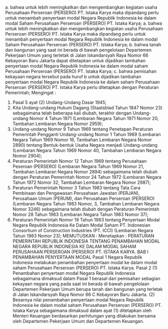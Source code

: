  a. bahwa untuk lebih meningkatkan dan mengembangkan kegiatan usaha Perusahaan Perseroan (PERSERO) PT. lstaka Karya maka dipandang perlu untuk menambah penyertaan modal Negara Republik Indonesia ke dalam modal Saham Perusahaan Perseroan (PERSERO) PT. Istaka Karya;
a. bahwa untuk lebih meningkatkan dan mengembangkan kegiatan usaha Perusahaan Perseroan (PERSERO) PT. lstaka Karya maka dipandang perlu untuk menambah penyertaan modal Negara Republik Indonesia ke dalam modal Saham Perusahaan Perseroan (PERSERO) PT. Istaka Karya;
b. bahwa tanah dan bangunan yang saat ini berada di bawah pengelolaan Departemen Pekerjaan Umum yang terletak di Jalan Iskandarsyah Raya Nomor 66 Kebayoran Baru Jakarta dapat ditetapkan untuk dijadikan tambahan penyertaan modal Negara Republik Indonesia ke dalam modal saham Perusahaan Perseroan (PERSERO) PT. Istaka Karya;
c. bahwa pemisahan kekayaan negara tersebut pada huruf b untuk dijadikan tambahan penyertaan modal Negara Republik Indonesia ke dalam saham Perusahaan Perseroan (PERSERO) PT. Istaka Karya perlu ditetapkan dengan Peraturan Pemerintah;
Mengingat :

1. Pasal 5 ayat (2) Undang-Undang Dasar 1945;
2. Kita Undang-undang Hukum Dagang (Staatsblad Tahun 1847 Nomor 23) sebagaimana telah beberapa kali diubah, terakhir dengan Undang- undang Nomor 4 Tahun 1971 (Lembaran Negara Tahun 1971 Nomor 20, Tambahan Lembaran Negara Nomor 2959);
3. Undang-undang Nomor 9 Tahun 1969 tentang Penetapan Peraturan Pemerintah Pengganti Undang-undang Nomor 1 Tahun 1969 (Lembaran Negara Tahun 1969 Nomor 16, Tambahan Lembaran Negara Nomor 2890) tentang Bentuk-bentuk Usaha Negara menjadi Undang-undang (Lembaran Negara Tahun 1969 Nomor 40, Tambahan Lembaran Negara Nomor 2904);
4. Peraturan Pemerintah Nomor 12 Tahun 1969 tentang Perusahaan Peseroan (PERSERO) (Lembaran Negara Tahun 1969 Nomor 21, Tambahan Lembaran Negara Nomor 2894) sebagaimana telah diubah dengan Peraturan Pemerintah Nomor 24 Tahun 1972 (Lembaran Negara Tahun 1972 Nomor 32, Tambahan Lembaran Negara Nomor 2987);
5. Peraturan Pemerintah Nomor 3 Tahun 1983 tentang Tata Cara Pembinaan dan Pengawasan Perusahaan Jawatan (PERJAN), Perusahaan Umum (PERUM), dan Perusahaan Perseroan (PERSERO) (Lembaran Negara Tahun 1983 Nomor, 3, Tambahan Lembaran Negara Nomor 3246) sebagaimana telah diubah dengan Peraturan Pemerintah Nomor 28 Tahun 1983 (Lembaran Negara Tahun 1983 Nomor 37);
6. Peraturan Pemerintah Nomor 19 Tahun 1983 tentang Penyertaan Modal Negara Republik Indonesia Ke Dalam Modal Saham PT. Indonesian Consortium of Construction Industries (PT. ICCI) (Lembaran Negara Tahun 1983 Nomor 23);
MEMUTUSKAN :
 Menetapkan : PERATURAN PEMERINTAH REPUBLIK INDONESIA TENTANG PENAMBAHAN MODAL NEGARA REPUBLIK INDONESIA KE DALAM MODAL SAHAM PERUSAHAAN PERSEROAN (PERSERO) PT. ISTAKA KARYA. BAB I PENAMBAHAN PENYERTAAN MODAL Pasal 1 Negara Republik Indonesia melakukan penambahan penyertaan modal ke dalam modal saham Perusahaan Perseroan (PERSERO) PT. Istaka Karya. Pasal 2 (1) Penambahan penyertaan modal Negara Republik Indonesia sebagaimana dimaksud dalam Pasal 1 berasal dari pemisahan sebagian kekayaan negara yang pada saat ini berada di bawah pengelolaan Departemen Pekerjaan Umum berupa tanah dan bangunan yang terletak di Jalan Iskandarsyah Raya Nomor 66 C Kebayoran Baru Jakarta. (2) Besarnya nilai penambahan penyertaan modal Negara Republik Indonesia ke dalam modal saham Perusahaan Perseroan (PERSERO) PT. Istaka Karya sebagaimana dimaksud dalam ayat (1) ditetapkan oleh Menteri Keuangan berdasarkan perhitungan yang dilakukan bersama oleh Departemen Pekerjaan Umum dan Departemen Keuangan.